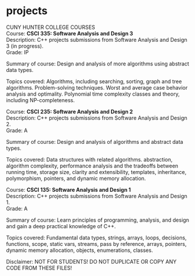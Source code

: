 # projects
  CUNY HUNTER COLLEGE COURSES  
  Course: **CSCI 335: Software Analysis and Design 3**  
  Description: C++ projects submissions from Software Analysis and Design 3 (in progress).  
  Grade: IP  

  Summary of course:  Design and analysis of more algorithms using abstract data types.   

  Topics covered:   Algorithms, including searching, sorting, graph and tree algorithms. Problem-solving techniques.
                    Worst and average case behavior analysis and optimality. Polynomial time complexity classes and theory,
                    including NP-completeness.

  Course: **CSCI 235: Software Analysis and Design 2**  
  Description: C++ projects submissions from Software Analysis and Design 2.  
  Grade: A  

  Summary of course:  Design and analysis of algorithms and abstract data types. 

  Topics covered:	    Data structures with related algorithms. abstraction, algorithm complexity, performance analysis
                      and the tradeoffs between running time, storage size, clarity and extensibility, templates, inheritance, polymorphism,
                      pointers, and dynamic memory allocation.

  Course: **CSCI 135: Software Analysis and Design 1**  
  Description: C++ projects submissions from Software Analysis and Design 1.  
  Grade: A  

  Summary of course:  Learn principles of programming, analysis, and design and gain a deep practical knowledge of C++. 

  Topics covered:     Fundamental data types, strings, arrays, loops, decisions, functions, scope, static vars, streams, pass by
                      reference, arrays, pointers, dynamic memory allocation, objects, enumerations, classes.  
                      
Disclaimer:           NOT FOR STUDENTS! DO NOT DUPLICATE OR COPY ANY CODE FROM THESE FILES!  

